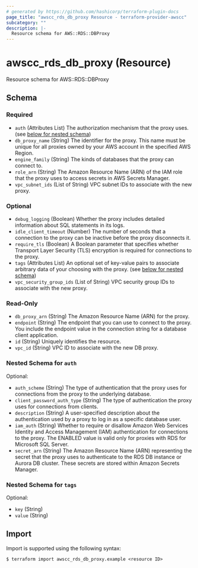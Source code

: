 ```yaml
---
# generated by https://github.com/hashicorp/terraform-plugin-docs
page_title: "awscc_rds_db_proxy Resource - terraform-provider-awscc"
subcategory: ""
description: |-
  Resource schema for AWS::RDS::DBProxy
---
```


# awscc_rds_db_proxy (Resource)

Resource schema for AWS::RDS::DBProxy



<!-- schema generated by tfplugindocs -->
## Schema

### Required

- `auth` (Attributes List) The authorization mechanism that the proxy uses. (see [below for nested schema](#nestedatt--auth))
- `db_proxy_name` (String) The identifier for the proxy. This name must be unique for all proxies owned by your AWS account in the specified AWS Region.
- `engine_family` (String) The kinds of databases that the proxy can connect to.
- `role_arn` (String) The Amazon Resource Name (ARN) of the IAM role that the proxy uses to access secrets in AWS Secrets Manager.
- `vpc_subnet_ids` (List of String) VPC subnet IDs to associate with the new proxy.

### Optional

- `debug_logging` (Boolean) Whether the proxy includes detailed information about SQL statements in its logs.
- `idle_client_timeout` (Number) The number of seconds that a connection to the proxy can be inactive before the proxy disconnects it.
- `require_tls` (Boolean) A Boolean parameter that specifies whether Transport Layer Security (TLS) encryption is required for connections to the proxy.
- `tags` (Attributes List) An optional set of key-value pairs to associate arbitrary data of your choosing with the proxy. (see [below for nested schema](#nestedatt--tags))
- `vpc_security_group_ids` (List of String) VPC security group IDs to associate with the new proxy.

### Read-Only

- `db_proxy_arn` (String) The Amazon Resource Name (ARN) for the proxy.
- `endpoint` (String) The endpoint that you can use to connect to the proxy. You include the endpoint value in the connection string for a database client application.
- `id` (String) Uniquely identifies the resource.
- `vpc_id` (String) VPC ID to associate with the new DB proxy.

<a id="nestedatt--auth"></a>
### Nested Schema for `auth`

Optional:

- `auth_scheme` (String) The type of authentication that the proxy uses for connections from the proxy to the underlying database.
- `client_password_auth_type` (String) The type of authentication the proxy uses for connections from clients.
- `description` (String) A user-specified description about the authentication used by a proxy to log in as a specific database user.
- `iam_auth` (String) Whether to require or disallow Amazon Web Services Identity and Access Management (IAM) authentication for connections to the proxy. The ENABLED value is valid only for proxies with RDS for Microsoft SQL Server.
- `secret_arn` (String) The Amazon Resource Name (ARN) representing the secret that the proxy uses to authenticate to the RDS DB instance or Aurora DB cluster. These secrets are stored within Amazon Secrets Manager.


<a id="nestedatt--tags"></a>
### Nested Schema for `tags`

Optional:

- `key` (String)
- `value` (String)

## Import

Import is supported using the following syntax:

```shell
$ terraform import awscc_rds_db_proxy.example <resource ID>
```
